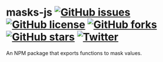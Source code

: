 # masks-js [![GitHub issues](https://img.shields.io/github/issues/bolorundurovj/masks-js)](https://github.com/bolorundurovj/masks-js/issues) [![GitHub license](https://img.shields.io/github/license/bolorundurovj/masks-js)](https://github.com/bolorundurovj/masks-js/blob/master/LICENSE) [![GitHub forks](https://img.shields.io/github/forks/bolorundurovj/masks-js)](https://github.com/bolorundurovj/masks-js/network) [![GitHub stars](https://img.shields.io/github/stars/bolorundurovj/masks-js)](https://github.com/bolorundurovj/masks-js/stargazers) [![Twitter](https://img.shields.io/twitter/url?style=social)](https://twitter.com/intent/tweet?text=Wow:&url=https%3A%2F%2Fgithub.com%2Fbolorundurovj%2Fmasks-js)

An NPM package that exports functions to mask values.
